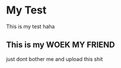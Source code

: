 # My Test
This is my test haha

## This is my WOEK MY FRIEND

just dont bother me and upload this shit